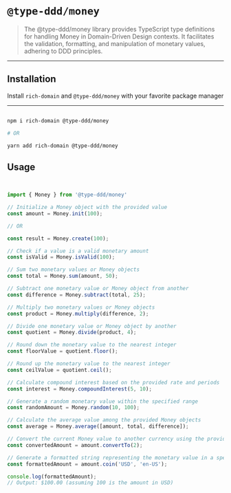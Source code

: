 # `@type-ddd/money`

> The @type-ddd/money library provides TypeScript type definitions for handling Money in Domain-Driven Design contexts. It facilitates the validation, formatting, and manipulation of monetary values, adhering to DDD principles.

---

## Installation

Install `rich-domain` and `@type-ddd/money` with your favorite package manager

---

```sh

npm i rich-domain @type-ddd/money

# OR

yarn add rich-domain @type-ddd/money

```

## Usage

```ts


import { Money } from '@type-ddd/money'

// Initialize a Money object with the provided value
const amount = Money.init(100);

// OR

const result = Money.create(100);

// Check if a value is a valid monetary amount
const isValid = Money.isValid(100);

// Sum two monetary values or Money objects
const total = Money.sum(amount, 50);

// Subtract one monetary value or Money object from another
const difference = Money.subtract(total, 25);

// Multiply two monetary values or Money objects
const product = Money.multiply(difference, 2);

// Divide one monetary value or Money object by another
const quotient = Money.divide(product, 4);

// Round down the monetary value to the nearest integer
const floorValue = quotient.floor();

// Round up the monetary value to the nearest integer
const ceilValue = quotient.ceil();

// Calculate compound interest based on the provided rate and periods
const interest = Money.compoundInterest(5, 10);

// Generate a random monetary value within the specified range
const randomAmount = Money.random(10, 100);

// Calculate the average value among the provided Money objects
const average = Money.average([amount, total, difference]);

// Convert the current Money value to another currency using the provided exchange rate
const convertedAmount = amount.convertTo(2);

// Generate a formatted string representing the monetary value in a specific currency and locale
const formattedAmount = amount.coin('USD', 'en-US');

console.log(formattedAmount);
// Output: $100.00 (assuming 100 is the amount in USD)

```
